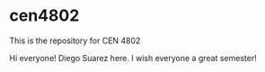# cen4802
This is the repository for CEN 4802

Hi everyone! Diego Suarez here. I wish everyone a great semester!
